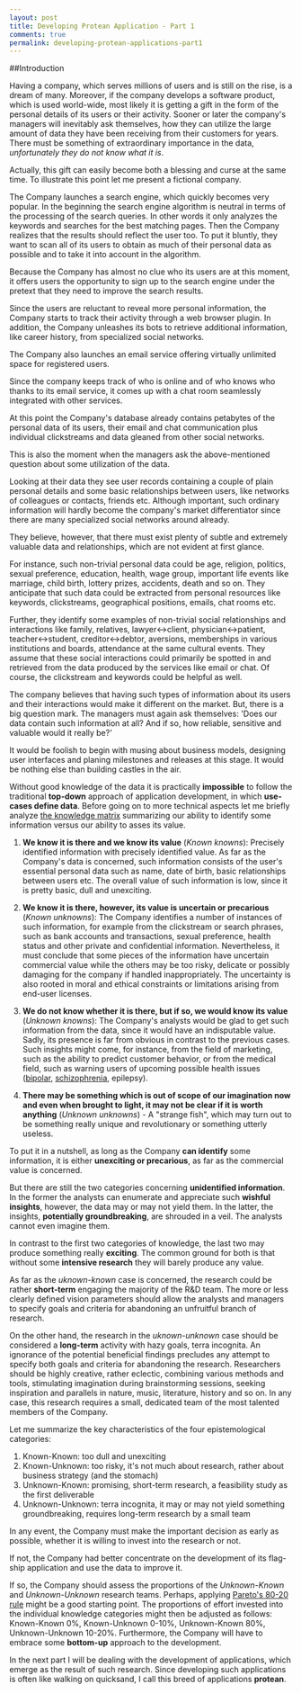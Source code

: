 ```yaml
---
layout: post
title: Developing Protean Application - Part 1
comments: true
permalink: developing-protean-applications-part1
---
```


##Introduction

Having a company, which serves millions of users and is still on the rise, is a dream
of many. Moreover, if the company develops a software product, which is used world-wide,
most likely it is getting a gift in the form of the personal details of its users or
their activity. Sooner or later the company's managers will inevitably ask themselves,
how they can utilize the large amount of data they have been receiving from their customers
for years. There must be something of extraordinary importance in the data,
*unfortunately they do not know what it is*.

Actually, this gift can easily become both a blessing and curse at the same time.
To illustrate this point let me present a fictional company.

The Company launches a search engine, which quickly becomes very popular.
In the beginning the search engine algorithm is neutral in terms of the processing
of the search queries. In other words it only analyzes the keywords and searches for
the best matching pages. Then the Company realizes that the results should reflect
the user too. To put it bluntly, they want to scan all of its users to obtain
as much of their personal data as possible and to take it into account in the algorithm.

Because the Company has almost no clue who its users are at this moment,
it offers users the opportunity to sign up to the search engine under the pretext that they need
to improve the search results.

Since the users are reluctant to reveal more personal information, the Company
starts to track their activity through a web browser plugin. In addition,
the Company unleashes its bots to retrieve additional information, like career history,
from specialized social networks.

The Company also launches an email service offering virtually unlimited space for
registered users.

Since the company keeps track of who is online and of who knows who thanks to
its email service, it comes up with a chat room seamlessly integrated with
other services.

At this point the Company's database already contains petabytes of the personal data
of its users, their email and chat communication plus individual clickstreams
and data gleaned from other social networks.

This is also the moment when the managers ask the above-mentioned question about
some utilization of the data.

Looking at their data they see user records containing a couple of
plain personal details and some basic relationships between users, like networks
of colleagues or contacts, friends etc. Although important, such ordinary information
will hardly become the company's market differentiator since there are many
specialized social networks around already.

They believe, however, that there must exist plenty of subtle and extremely
valuable data and relationships, which are not evident at first glance.

For instance, such non-trivial personal data could be age, religion, politics,
sexual preference, education, health, wage group, important life events like
marriage, child birth, lottery prizes, accidents, death and so on. They anticipate
that such data could be extracted from personal resources like keywords, clickstreams,
geographical positions, emails, chat rooms etc.

Further, they identify some examples of non-trivial social relationships and interactions
like family, relatives, lawyer<->client, physician<->patient, teacher<->student,
creditor<->debtor, aversions, memberships in various institutions and boards,
attendance at the same cultural events. They assume that these social
interactions could primarily be spotted in and retrieved from the data produced
by the services like email or chat. Of course, the clickstream and keywords
could be helpful as well.

The company believes that having such types of information about its users and their interactions
would make it different on the market. But, there is a big question mark. The managers
must again ask themselves: 'Does our data contain such information at all? And if so,
how reliable, sensitive and valuable would it really be?'

It would be foolish to begin with musing about business models, designing user
interfaces and planing milestones and releases at this stage. It would be nothing
else than building castles in the air.

Without good knowledge of the data it is practically **impossible** to follow
the traditional **top-down** approach of application development, in which **use-cases
define data**. Before going on to more technical aspects let me briefly analyze
[the knowledge matrix](https://en.wikipedia.org/wiki/There_are_known_knowns) summarizing
our ability to identify some information versus our ability to asses its value.

1. **We know it is there and we know its value** (*Known knowns*): Precisely identified
information with precisely identified value. As far as the Company's data is concerned,
such information consists of the user's essential personal data such as name, date of birth,
basic relationships between users etc. The overall value of such information is low,
since it is pretty basic, dull and unexciting.

2. **We know it is there, however, its value is uncertain or precarious** (*Known unknowns*):
The Company identifies a number of instances of such information, for example from
the clickstream or search phrases, such as bank accounts and transactions, sexual
preference, health status and other private and confidential information. Nevertheless,
it must conclude that some pieces of the information have uncertain commercial value
while the others may be too risky, delicate or possibly damaging for the company
if handled inappropriately. The uncertainty is also rooted in moral and
ethical constraints or limitations arising from end-user licenses.

3. **We do not know whether it is there, but if so, we would know its value** (*Unknown knowns*):
The Company's analysts would be glad to get such information from the data, since
it would have an indisputable value. Sadly, its presence is far from obvious
in contrast to the previous cases. Such insights might come, for instance, from the
field of marketing, such as the ability to predict customer behavior, or from
the medical field, such as warning users of upcoming possible health issues
([bipolar](http://www.ncbi.nlm.nih.gov/pubmed/25827034),
[schizophrenia](https://epianalysis.wordpress.com/2013/04/23/dataminementalhealth/), epilepsy).

4. **There may be something which is out of scope of our imagination now and even
when brought to light, it may not be clear if it is worth anything** (*Unknown unknowns*) -
A "strange fish", which may turn out to be something really unique and revolutionary
or something utterly useless.

To put it in a nutshell, as long as the Company **can identify** some information,
it is either **unexciting or precarious**, as far as the commercial value is concerned.

But there are still the two categories concerning **unidentified information**.
In the former the analysts can enumerate and appreciate such **wishful insights**,
however, the data may or may not yield them. In the latter, the insights, **potentially
groundbreaking**, are shrouded in a veil. The analysts cannot even imagine them.

In contrast to the first two categories of knowledge, the last two may produce
something really **exciting**. The common ground for both is that without
some **intensive research** they will barely produce any value.

As far as the *uknown-known* case is concerned, the research could be rather
**short-term** engaging the majority of the R&D team. The more or less clearly
defined vision parameters should allow the analysts and managers to specify goals and criteria for abandoning an unfruitful
branch of research.

On the other hand, the research in the *uknown-unknown* case should be considered
a **long-term** activity with hazy goals, terra incognita. An ignorance of the potential beneficial findings
precludes any attempt to specify both goals and criteria for abandoning the research.
Researchers should be highly creative, rather eclectic, combining various methods and tools,
stimulating imagination during brainstorming sessions, seeking inspiration and
parallels in nature, music, literature, history and so on. In any case, this research
requires a small, dedicated team of the most talented members of the Company.

Let me summarize the key characteristics of the four epistemological categories:

1. Known-Known: too dull and unexciting
2. Known-Unknown: too risky, it's not much about research, rather about business strategy (and the stomach)
3. Unknown-Known: promising, short-term research, a feasibility study as the first deliverable
4. Unknown-Unknown: terra incognita, it may or may not yield something groundbreaking,
requires long-term research by a small team

In any event, the Company must make the important decision as early as possible,
whether it is willing to invest into the research or not.

If not, the Company had better concentrate on the development of its flag-ship
application and use the data to improve it.

If so, the Company should assess the proportions of the *Unknown-Known* and *Unknown-Unknown*
research teams. Perhaps, applying [Pareto's 80-20 rule](https://en.wikipedia.org/wiki/Pareto_principle)
might be a good starting point. The proportions of effort invested into the individual
knowledge categories might then be adjusted as follows:
Known-Known 0%, Known-Unknown 0-10%, Unknown-Known 80%, Unknown-Unknown 10-20%.
Furthermore, the Company will have to embrace some **bottom-up** approach to the development.

In the next part I will be dealing with the development of applications,
which emerge as the result of such research. Since developing such applications
is often like walking on quicksand, I call this breed of applications **protean**.
